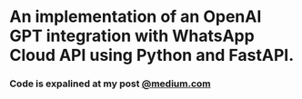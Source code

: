 # An implementation of an OpenAI GPT integration with WhatsApp Cloud API using Python and FastAPI.
### Code is expalined at my post [@medium.com](https://medium.com/me/stories/public)   


